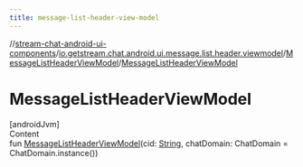 ```yaml
---
title: message-list-header-view-model
---
```

//[stream-chat-android-ui-components](../../../index.md)/[io.getstream.chat.android.ui.message.list.header.viewmodel](../index.md)/[MessageListHeaderViewModel](index.md)/[MessageListHeaderViewModel](MessageListHeaderViewModel.md)



# MessageListHeaderViewModel  
[androidJvm]  
Content  
fun [MessageListHeaderViewModel](MessageListHeaderViewModel.md)(cid: [String](https://kotlinlang.org/api/latest/jvm/stdlib/kotlin/-string/index.html), chatDomain: ChatDomain = ChatDomain.instance())  



